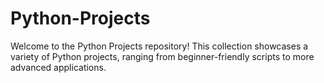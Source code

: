 # Python-Projects
Welcome to the Python Projects repository! This collection showcases a variety of Python projects, ranging from beginner-friendly scripts to more advanced applications. 
